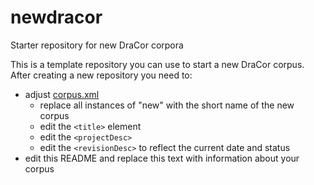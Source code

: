 # newdracor

Starter repository for new DraCor corpora

This is a template repository you can use to start a new DraCor corpus. After
creating a new repository you need to:

- adjust [corpus.xml](corpus.xml)
  - replace all instances of "new" with the short name of the new corpus
  - edit the `<title>` element
  - edit the `<projectDesc>`
  - edit the `<revisionDesc>` to reflect the current date and status
- edit this README and replace this text with information about your corpus
